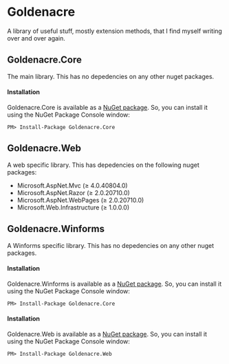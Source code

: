 # Goldenacre
A library of useful stuff, mostly extension methods, that I find myself writing over and over again.

## Goldenacre.Core ##
The main library. This has no depedencies on any other nuget packages.

#### Installation ####

Goldenacre.Core is available as a [NuGet package](https://www.nuget.org/packages/Goldenacre.Core/ "NuGet package"). So, you can install it using the NuGet Package Console window:

```
PM> Install-Package Goldenacre.Core
```

## Goldenacre.Web ##
A web specific library. This has  depedencies on the following nuget packages:

- Microsoft.AspNet.Mvc (≥ 4.0.40804.0) 
- Microsoft.AspNet.Razor (≥ 2.0.20710.0) 
- Microsoft.AspNet.WebPages (≥ 2.0.20710.0) 
- Microsoft.Web.Infrastructure (≥ 1.0.0.0) 

## Goldenacre.Winforms ##
A Winforms specific library. This has no depedencies on any other nuget packages.

#### Installation ####

Goldenacre.Winforms is available as a [NuGet package](https://www.nuget.org/packages/Goldenacre.Winforms/ "NuGet package"). So, you can install it using the NuGet Package Console window:

```
PM> Install-Package Goldenacre.Core
```
#### Installation ####

Goldenacre.Web is available as a [NuGet package](https://www.nuget.org/packages/Goldenacre.Web/ "NuGet package"). So, you can install it using the NuGet Package Console window:

```
PM> Install-Package Goldenacre.Web
```

